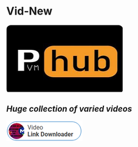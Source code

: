 # Vid-New

<img src="https://github.com/LuisOkechukwu/Vid-New/blob/main/ph.png"/>

## ***Huge collection of varied videos***

<img src="https://github.com/LuisOkechukwu/Vid-New/blob/main/dl.png"/>
